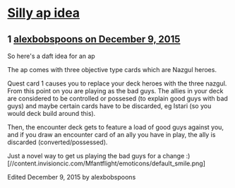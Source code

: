 # [Silly ap idea](https://community.fantasyflightgames.com/topic/195438-silly-ap-idea/)

## 1 [alexbobspoons on December 9, 2015](https://community.fantasyflightgames.com/topic/195438-silly-ap-idea/?do=findComment&comment=1926891)

So here's a daft idea for an ap

The ap comes with three objective type cards which are Nazgul heroes.

Quest card 1 causes you to replace your deck heroes with the three nazgul. From this point on you are playing as the bad guys. The allies in your deck are considered to be controlled or possesed (to explain good guys with bad guys) and maybe certain cards have to be discarded, eg Istari (so you would deck build around this).

Then, the encounter deck gets to feature a load of good guys against you, and if you draw an encounter card of an ally you have in play, the ally is discarded (converted/possessed).

Just a novel way to get us playing the bad guys for a change :) [//content.invisioncic.com/Mfantflight/emoticons/default_smile.png]

Edited December 9, 2015 by alexbobspoons

